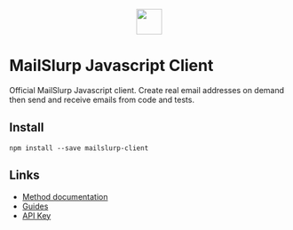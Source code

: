 <p align="center">
  <img src="https://www.mailslurp.com/logo.svg" height="46px" alt="">
</p>

# MailSlurp Javascript Client

Official MailSlurp Javascript client. Create real email addresses on demand then send and receive emails from code and tests.

## Install
`npm install --save mailslurp-client`

## Links
- [Method documentation](./docs/classes/_index_.mailslurp.md)
- [Guides](https://www.mailslurp/guides/)
- [API Key](https://app.mailslurp.com/sign-up/)




